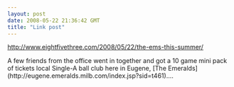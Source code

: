 ```yaml
---
layout: post
date: 2008-05-22 21:36:42 GMT
title: "Link post"
---
```

<http://www.eightfivethree.com/2008/05/22/the-ems-this-summer/>


<p>
A few friends from the office went in together and got a 10 game mini pack of tickets local Single-A ball club here in Eugene, [The Emeralds](http://eugene.emeralds.milb.com/index.jsp?sid=t461)....</p>